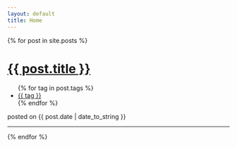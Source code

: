 ```yaml
---
layout: default
title: Home
---
```


<div class="post-list">
{% for post in site.posts %}
<div class="post-item">
  <h1><a href="{{ post.url }}">{{ post.title }}</a></h1>
  <ul class="post-tags">
    {% for tag in post.tags %}
      <li><a href="#">{{ tag }}</a></li>
    {% endfor %}
  </ul>
  <div class="post-date">posted on {{ post.date | date_to_string }}</div>
  <hr>
  </div>
{% endfor %}
</div>
